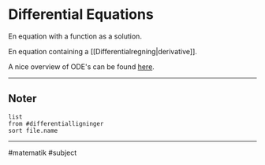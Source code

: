 
# Differential Equations
En equation with a function as a solution.

En equation containing a [[Differentialregning|derivative]].

A nice overview of ODE's can be found [here](https://www.integral-table.com/downloads/ODE-Summary.pdf).

---
## Noter
```dataview
list
from #differentialligninger 
sort file.name
```
---
#matematik #subject


